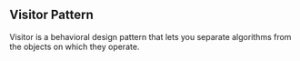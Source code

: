 ## Visitor Pattern

Visitor is a behavioral design pattern that lets you separate algorithms from the objects on which they operate.
